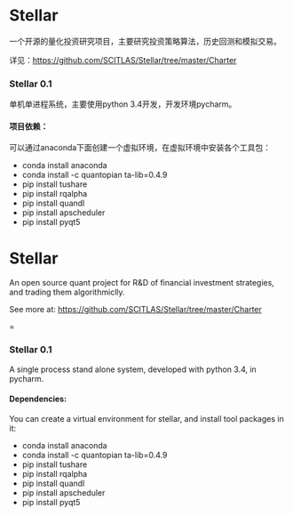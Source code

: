 Stellar
=========

一个开源的量化投资研究项目，主要研究投资策略算法，历史回测和模拟交易。

详见：https://github.com/SCITLAS/Stellar/tree/master/Charter



### Stellar 0.1

单机单进程系统，主要使用python 3.4开发，开发环境pycharm。

#### 项目依赖：
可以通过anaconda下面创建一个虚拟环境，在虚拟环境中安装各个工具包：
- conda install anaconda
- conda install -c quantopian ta-lib=0.4.9
- pip install tushare
- pip install rqalpha
- pip install quandl
- pip install apscheduler
- pip install pyqt5


Stellar
=========
An open source quant project for R&D of financial investment strategies, and trading them algorithmiclly.

See more at: https://github.com/SCITLAS/Stellar/tree/master/Charter

=
### Stellar 0.1

A single process stand alone system, developed with python 3.4, in pycharm.

#### Dependencies:
You can create a virtual environment for stellar, and install tool packages in it:
- conda install anaconda
- conda install -c quantopian ta-lib=0.4.9
- pip install tushare
- pip install rqalpha
- pip install quandl
- pip install apscheduler
- pip install pyqt5

